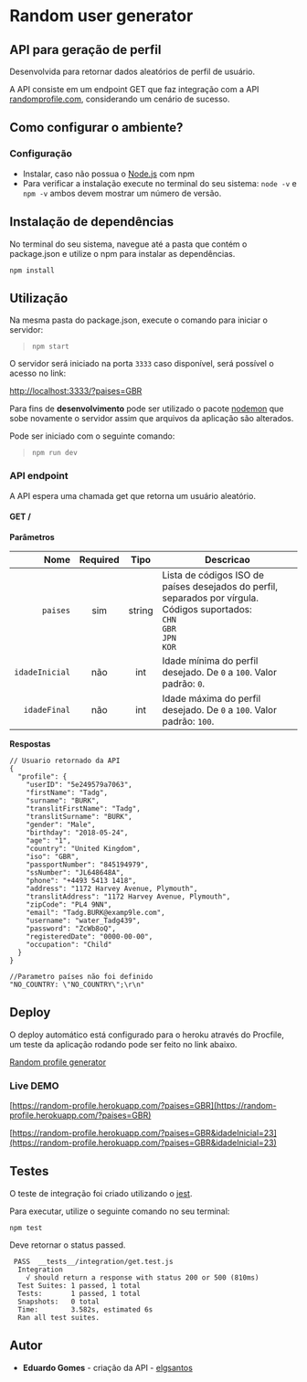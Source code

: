 # Random user generator

## API para geração de perfil

Desenvolvida para retornar dados aleatórios de perfil de usuário.

A API consiste em um endpoint GET que faz integração com a API [randomprofile.com](https://randomprofile.com/api-for-developers/), considerando um cenário de sucesso.

## Como configurar o ambiente?

### Configuração

* Instalar, caso não possua o [Node.js](https://nodejs.org/en/) com npm
* Para verificar a instalação execute no terminal do seu sistema: 
`node -v`
e
`npm -v`
ambos devem mostrar um número de versão.

## Instalação de dependências
No terminal do seu sistema, navegue até a pasta que contém o package.json e utilize o npm para instalar as dependências.

`npm install`

## Utilização
Na mesma pasta do package.json, execute o comando para iniciar o servidor:

>`npm start`

O servidor será iniciado na porta `3333` caso disponível, será possível o acesso no link:

[http://localhost:3333/?paises=GBR](http://localhost:3333/?paises=GBR)

Para fins de **desenvolvimento** pode ser utilizado o pacote [nodemon](https://www.npmjs.com/package/nodemon) que sobe novamente o servidor assim que arquivos da aplicação são alterados. 

Pode ser iniciado com o seguinte comando:

>`npm run dev`

### API endpoint
A API espera uma chamada get que retorna um usuário aleatório.

#### GET /

**Parâmetros**

|          Nome | Required |  Tipo   | Descricao                                                                                                                                                           |
| -------------:|:--------:|:-------:| --------------------------------------------------------------------------------------------------------------------------------------------------------------------- |
|     `paises` | sim | string  | Lista de códigos ISO de países desejados do perfil, separados por vírgula. Códigos suportados: <br/>`CHN`<br/>`GBR`<br/>`JPN`<br/>`KOR`                                                                     |
|     `idadeInicial` | não | int  | Idade mínima do perfil desejado. De `0` a `100`. Valor padrão: `0`.                                                                    |
|     `idadeFinal` | não | int  | Idade máxima do perfil desejado. De `0` a `100`. Valor padrão: `100`.                                                                    |

**Respostas**

```
// Usuario retornado da API
{
  "profile": {
    "userID": "5e249579a7063",
    "firstName": "Tadg",
    "surname": "BURK",
    "translitFirstName": "Tadg",
    "translitSurname": "BURK",
    "gender": "Male",
    "birthday": "2018-05-24",
    "age": "1",
    "country": "United Kingdom",
    "iso": "GBR",
    "passportNumber": "845194979",
    "ssNumber": "JL648648A",
    "phone": "+4493 5413 1418",
    "address": "1172 Harvey Avenue, Plymouth",
    "translitAddress": "1172 Harvey Avenue, Plymouth",
    "zipCode": "PL4 9NN",
    "email": "Tadg.BURK@examp9le.com",
    "username": "water_Tadg439",
    "password": "ZcWb8oQ",
    "registeredDate": "0000-00-00",
    "occupation": "Child"
  }
}

//Parametro países não foi definido
"NO_COUNTRY: \"NO_COUNTRY\";\r\n"
```

## Deploy

O deploy automático está configurado para o heroku através do Procfile, um teste da aplicação rodando pode ser feito no link abaixo.

[Random profile generator](https://random-profile.herokuapp.com/)

### Live DEMO

[https://random-profile.herokuapp.com/?paises=GBR](https://random-profile.herokuapp.com/?paises=GBR)

[https://random-profile.herokuapp.com/?paises=GBR&idadeInicial=23](https://random-profile.herokuapp.com/?paises=GBR&idadeInicial=23)

## Testes

O teste de integração foi criado utilizando o [jest](https://jestjs.io/docs/en/getting-started).

Para executar, utilize o seguinte comando no seu terminal:

`npm test`

Deve retornar o status passed.

```
 PASS  __tests__/integration/get.test.js
  Integration
    √ should return a response with status 200 or 500 (810ms)
  Test Suites: 1 passed, 1 total
  Tests:       1 passed, 1 total
  Snapshots:   0 total
  Time:        3.582s, estimated 6s
  Ran all test suites.
```

## Autor
* **Eduardo Gomes** - criação da API - [elgsantos](https://github.com/elgsantos/)